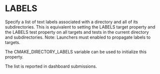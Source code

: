   

# LABELS  
Specify a list of text labels associated with a directory and all of its
subdirectories. This is equivalent to setting the LABELS target
property and the LABELS test property on all targets and tests in
the current directory and subdirectories. Note: Launchers must enabled to
propagate labels to targets.  

The CMAKE_DIRECTORY_LABELS variable can be used to initialize this
property.  

The list is reported in dashboard submissions.  

